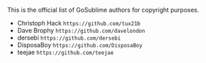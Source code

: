 This is the official list of GoSublime authors for copyright purposes.

* Christoph Hack `https://github.com/tux21b`
* Dave Brophy `https://github.com/davelondon`
* dersebi `https://github.com/dersebi`
* DisposaBoy `https://github.com/DisposaBoy`
* teejae `https://github.com/teejae`
